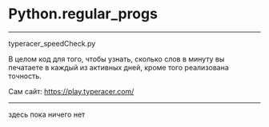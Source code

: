 # Python.regular_progs

-----------------------------------------------------------------------------------------------------------------------------------
typeracer_speedCheck.py

В целом код для того, чтобы узнать, сколько слов в минуту вы печатаете в каждый из активных дней, кроме того реализована точность. 

Сам сайт: https://play.typeracer.com/

-----------------------------------------------------------------------------------------------------------------------------------

здесь пока ничего нет

